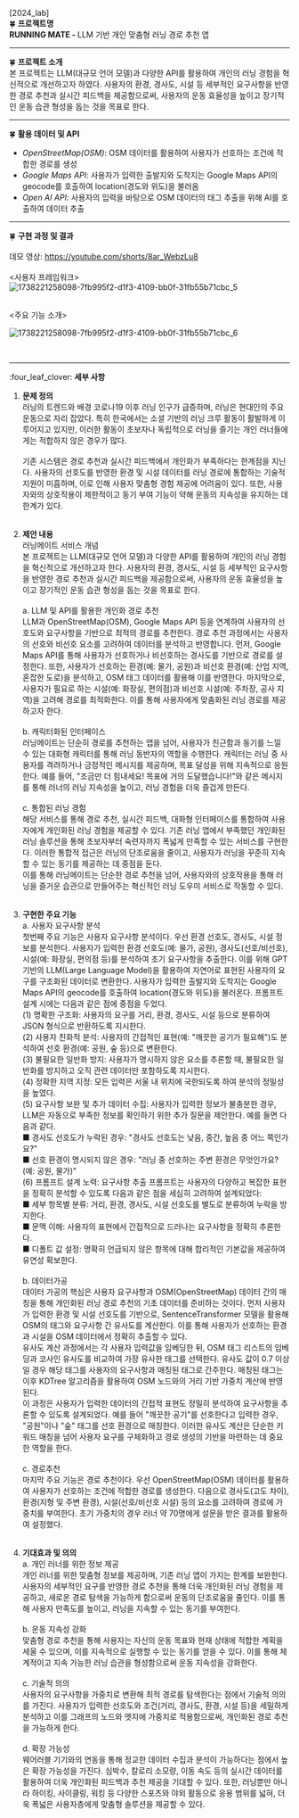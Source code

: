 [2024_lab] <br>
:four_leaf_clover: <strong>프로젝트명</strong> <br>
<strong>RUNNING MATE - </strong> LLM 기반 개인 맞춤형 러닝 경로 추천 앱
<hr>

:four_leaf_clover: <strong>프로젝트 소개</strong> <br>
본 프로젝트는 LLM(대규모 언어 모델)과 다양한 API를 활용하여 개인의 러닝 경험을 
혁신적으로 개선하고자 하였다. 사용자의 환경, 경사도, 시설 등 세부적인 요구사항을 반영한 
경로 추천과 실시간 피드백을 제공함으로써, 사용자의 운동 효율성을 높이고 장기적인 운동 
습관 형성을 돕는 것을 목표로 한다.
<hr>

:four_leaf_clover: <strong>활용 데이터 및 API</strong> <br>
- <em>OpenStreetMap(OSM)</em>:  OSM 데이터를 활용하여 사용자가 선호하는 조건에 적합한 경로를 생성<br>
- <em>Google Maps API</em>: 사용자가 입력한 출발지와 도착지는 Google Maps API의 geocode를 호출하여 location(경도와 위도)을 불러옴<br>
- <em>Open AI API</em>: 사용자의 입력을 바탕으로 OSM 데이터의 태그 추출을 위해 AI를 호출하여 데이터 추출<br>
<hr>

:four_leaf_clover: <strong>구현 과정 및 결과</strong> <br><br>
데모 영상: https://youtube.com/shorts/8ar_WebzLu8
<br><br>
<사용자 프레임워크>
![1738221258098-7fb995f2-d1f3-4109-bb0f-31fb55b71cbc_5](https://github.com/user-attachments/assets/dccbc213-5813-40a7-bfe8-2c25668f87dd)

<br>
<주요 기능 소개>
  
![1738221258098-7fb995f2-d1f3-4109-bb0f-31fb55b71cbc_6](https://github.com/user-attachments/assets/48be81b2-cea4-40cd-bb6d-2c9d76a41e42)

<br>

<hr>
:four_leaf_clover: <strong>세부 사항</strong> <br>
                                                
1. <strong>문제 정의</strong> <br>
러닝의 트렌드와 배경
코로나19 이후 러닝 인구가 급증하며, 러닝은 현대인의 주요 운동으로 자리 잡았다. 특히 
한국에서는 소셜 기반의 러닝 크루 활동이 활발하게 이루어지고 있지만, 이러한 활동이 
초보자나 독립적으로 러닝을 즐기는 개인 러너들에게는 적합하지 않은 경우가 많다. <br><br>
기존 시스템은 경로 추천과 실시간 피드백에서 개인화가 부족하다는 한계점을 지닌다. 
사용자의 선호도를 반영한 환경 및 시설 데이터를 러닝 경로에 통합하는 기술적 지원이 
미흡하며, 이로 인해 사용자 맞춤형 경험 제공에 어려움이 있다. 또한, 사용자와의 
상호작용이 제한적이고 동기 부여 기능이 약해 운동의 지속성을 유지하는 데 한계가 있다. <br><br>

2. <strong>제안 내용</strong> <br>
러닝메이트 서비스 개념 <br>
본 프로젝트는 LLM(대규모 언어 모델)과 다양한 API를 활용하여 개인의 러닝 경험을 
혁신적으로 개선하고자 한다. 사용자의 환경, 경사도, 시설 등 세부적인 요구사항을 반영한 
경로 추천과 실시간 피드백을 제공함으로써, 사용자의 운동 효율성을 높이고 장기적인 운동 
습관 형성을 돕는 것을 목표로 한다. <br><br>
a. LLM 및 API를 활용한 개인화 경로 추천 <br>
LLM과 OpenStreetMap(OSM), Google Maps API 등을 연계하여 사용자의 선호도와 
요구사항을 기반으로 최적의 경로를 추천한다. 경로 추천 과정에서는 사용자의 선호와 
비선호 요소를 고려하여 데이터를 분석하고 반영합니다. 먼저, Google Maps API를 통해 
사용자가 선호하거나 비선호하는 경사도를 기반으로 경로를 설정한다. 또한, 사용자가 
선호하는 환경(예: 물가, 공원)과 비선호 환경(예: 산업 지역, 혼잡한 도로)을 분석하고, OSM 
태그 데이터를 활용해 이를 반영한다. 마지막으로, 사용자가 필요로 하는 시설(예: 화장실, 
편의점)과 비선호 시설(예: 주차장, 공사 지역)을 고려해 경로를 최적화한다. 이를 통해 
사용자에게 맞춤화된 러닝 경로를 제공하고자 한다. <br><br>
b. 캐릭터화된 인터페이스 <br>
러닝메이트는 단순히 경로를 추천하는 앱을 넘어, 사용자가 친근함과 동기를 느낄 수 있는 
대화형 캐릭터를 통해 러닝 동반자의 역할을 수행한다. 캐릭터는 러닝 중 사용자를 
격려하거나 긍정적인 메시지를 제공하며, 목표 달성을 위해 지속적으로 응원한다. 예를 
들어, "조금만 더 힘내세요! 목표에 거의 도달했습니다!"와 같은 메시지를 통해 러너의 러닝 
지속성을 높이고, 러닝 경험을 더욱 즐겁게 만든다. <br><br>
c. 통합된 러닝 경험 <br>
해당 서비스를 통해 경로 추천, 실시간 피드백, 대화형 인터페이스를 통합하여 사용자에게 
개인화된 러닝 경험을 제공할 수 있다. 기존 러닝 앱에서 부족했던 개인화된 러닝 솔루션을 
통해 초보자부터 숙련자까지 폭넓게 만족할 수 있는 서비스를 구현한다. 이러한 통합적 
접근은 러닝의 단조로움을 줄이고, 사용자가 러닝을 꾸준히 지속할 수 있는 동기를 
제공하는 데 중점을 둔다. <br>
이를 통해 러닝메이트는 단순한 경로 추천을 넘어, 사용자와의 상호작용을 통해 러닝을 
즐거운 습관으로 만들어주는 혁신적인 러닝 도우미 서비스로 작동할 수 있다. <br><br>

3. <strong>구현한 주요 기능</strong> <br>
a. 사용자 요구사항 분석 <br>
첫번째 주요 기능은 사용자 요구사항 분석이다. 우선 환경 선호도, 경사도, 시설 정보를 
분석한다. 사용자가 입력한 환경 선호도(예: 물가, 공원), 경사도(선호/비선호), 시설(예: 
화장실, 편의점 등)를 분석하여 초기 요구사항을 추출한다. 이를 위해 GPT 기반의 
LLM(Large Language Model)을 활용하여 자연어로 표현된 사용자의 요구를 구조화된 
데이터로 변환한다. 사용자가 입력한 출발지와 도착지는 Google Maps API의 geocode를 
호출하여 location(경도와 위도)을 불러온다. 프롬프트 설계 시에는 다음과 같은 점에 중점을 
두었다. <br>
(1) 명확한 구조화:  사용자의 요구를 거리, 환경, 경사도, 시설 등으로 분류하여 JSON 
형식으로 반환하도록 지시한다. <br>
(2) 사용자 친화적 분석: 사용자의 간접적인 표현(예: "깨끗한 공기가 필요해")도 
분석하여 선호 환경(예: 공원, 숲 등)으로 변환한다. <br>
(3) 불필요한 일반화 방지: 사용자가 명시하지 않은 요소를 추론할 때, 불필요한 
일반화를 방지하고 오직 관련 데이터만 포함하도록 지시한다. <br>
(4) 정확한 지역 지정: 모든 입력은 서울 내 위치에 국한되도록 하여 분석의 정밀성을 
높였다. <br>
(5) 요구사항 보완 및 추가 데이터 수집: 사용자가 입력한 정보가 불충분한 경우, LLM은 
자동으로 부족한 정보를 확인하기 위한 추가 질문을 제안한다. 예를 들면 다음과 
같다. <br>
 ■ 경사도 선호도가 누락된 경우: "경사도 선호도는 낮음, 중간, 높음 중 
어느 쪽인가요?" <br>
 ■ 선호 환경이 명시되지 않은 경우: "러닝 중 선호하는 주변 환경은 
무엇인가요? (예: 공원, 물가)" <br>
(6) 프롬프트 설계 노력: 요구사항 추출 프롬프트는 사용자의 다양하고 복잡한 표현을 
정확히 분석할 수 있도록 다음과 같은 점을 세심히 고려하여 설계되었다: <br>
 ■ 세부 항목별 분류: 거리, 환경, 경사도, 시설 선호도를 별도로 
분류하여 누락을 방지한다. <br>
 ■ 문맥 이해: 사용자의 표현에서 간접적으로 드러나는 요구사항을 
정확히 추론한다. <br>
 ■ 디폴트 값 설정: 명확히 언급되지 않은 항목에 대해 합리적인 
기본값을 제공하여 유연성 확보한다. <br><br>
b. 데이터가공 <br>
데이터 가공의 핵심은 사용자 요구사항과 OSM(OpenStreetMap) 데이터 간의 매칭을 통해 
개인화된 러닝 경로 추천의 기초 데이터를 준비하는 것이다. 먼저 사용자가 입력한 환경 및 
시설 선호도를 기반으로, SentenceTransformer 모델을 활용해 OSM의 태그와 요구사항 간 
유사도를 계산한다. 이를 통해 사용자가 선호하는 환경과 시설을 OSM 데이터에서 정확히 
추출할 수 있다. <br>
유사도 계산 과정에서는 각 사용자 입력값을 임베딩한 뒤, OSM 태그 리스트의 임베딩과 
코사인 유사도를 비교하여 가장 유사한 태그를 선택한다. 유사도 값이 0.7 이상일 경우 해당 
태그를 사용자의 요구사항과 매칭된 태그로 간주한다. 매칭된 태그는 이후 KDTree 
알고리즘을 활용하여 OSM 노드와의 거리 기반 가중치 계산에 반영된다. <br>
이 과정은 사용자가 입력한 데이터의 간접적 표현도 정밀히 분석하여 요구사항을 추론할 수 
있도록 설계되었다. 예를 들어 "깨끗한 공기"를 선호한다고 입력한 경우, "공원"이나 "숲" 
태그를 선호 환경으로 매칭한다. 이러한 유사도 계산은 단순한 키워드 매칭을 넘어 사용자 
요구를 구체화하고 경로 생성의 기반을 마련하는 데 중요한 역할을 한다. <br><br>
c. 경로추천 <br>
마지막 주요 기능은 경로 추천이다. 우선 OpenStreetMap(OSM) 데이터를 활용하여 
사용자가 선호하는 조건에 적합한 경로를 생성한다. 다음으로 경사도(고도 차이), 환경(지형 
및 주변 환경), 시설(선호/비선호 시설) 등의 요소를 고려하여 경로에 가중치를 부여한다. 
초기 가중치의 경우 러너 약 70명에게 설문을 받은 결과를 활용하여 설정했다. <br><br>

4. <strong>기대효과 및 의의</strong> <br>
a. 개인 러너를 위한 정보 제공 <br>
개인 러너를 위한 맞춤형 정보를 제공하며, 기존 러닝 앱이 가지는 한계를 보완한다. 
사용자의 세부적인 요구를 반영한 경로 추천을 통해 더욱 개인화된 러닝 경험을 제공하고, 
새로운 경로 탐색을 가능하게 함으로써 운동의 단조로움을 줄인다. 이를 통해 사용자 
만족도를 높이고, 러닝을 지속할 수 있는 동기를 부여한다. <br><br>
b. 운동 지속성 강화 <br>
맞춤형 경로 추천을 통해 사용자는 자신의 운동 목표와 현재 상태에 적합한 계획을 세울 수 
있으며, 이를 지속적으로 실행할 수 있는 동기를 얻을 수 있다. 이를 통해 체계적이고 지속 
가능한 러닝 습관을 형성함으로써 운동 지속성을 강화한다. <br><br>
c. 기술적 의의 <br>
사용자의 요구사항을 가중치로 변환해 최적 경로를 탐색한다는 점에서 기술적 의의를 
가진다. 사용자가 입력한 선호도와 조건(거리, 경사도, 환경, 시설 등)을 세밀하게 분석하고 
이를 그래프의 노드와 엣지에 가중치로 적용함으로써, 개인화된 경로 추천을 가능하게 
한다. <br><br>
d. 확장 가능성 <br>
웨어러블 기기와의 연동을 통해 정교한 데이터 수집과 분석이 가능하다는 점에서 높은 확장 
가능성을 가진다. 심박수, 칼로리 소모량, 이동 속도 등의 실시간 데이터를 활용하여 더욱 
개인화된 피드백과 추천 제공을 기대할 수 있다. 또한, 러닝뿐만 아니라 하이킹, 사이클링, 
워킹 등 다양한 스포츠와 야외 활동으로 응용 범위를 넓혀, 더욱 폭넓은 사용자층에게 
맞춤형 솔루션을 제공할 수 있다. <br><br>
